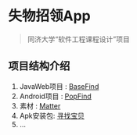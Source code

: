 # 失物招领App
>同济大学“软件工程课程设计”项目
## 项目结构介绍
1. JavaWeb项目 : [BaseFind](https://github.com/hanzexu66/SoftwareEngineer/tree/master/BaseFind)
2. Android项目 : [PopFind](https://github.com/hanzexu66/SoftwareEngineer/tree/master/PopFind)
3. 素材 : [Matter](https://github.com/hanzexu66/SoftwareEngineer/tree/master/Matter)
4. Apk安装包: [寻找宝贝](https://github.com/hanzexu66/SoftwareEngineer/raw/master/popfind-1.1.apk)
5. ...

